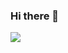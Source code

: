 ### Hi there 👋
<a href="https://dabansa98.tistory.com/" target="_blank"><img src="https://img.shields.io/badge/BLOG-#000000?style=flat-square&logo=Tistory&logoColor=#FEFEFE"/></a>

<!--
**98eshun/98eshun** is a ✨ _special_ ✨ repository because its `README.md` (this file) appears on your GitHub profile.

Here are some ideas to get you started:

- 🔭 I’m currently working on ...
- 🌱 I’m currently learning ...
- 👯 I’m looking to collaborate on ...
- 🤔 I’m looking for help with ...
- 💬 Ask me about ...
- 📫 How to reach me: ...
- 😄 Pronouns: ...
- ⚡ Fun fact: ...
-->
